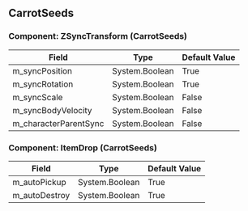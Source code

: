 ## CarrotSeeds

### Component: ZSyncTransform (CarrotSeeds)

|Field|Type|Default Value|
|---|---|---|
|m_syncPosition|System.Boolean|True|
|m_syncRotation|System.Boolean|True|
|m_syncScale|System.Boolean|False|
|m_syncBodyVelocity|System.Boolean|False|
|m_characterParentSync|System.Boolean|False|

### Component: ItemDrop (CarrotSeeds)

|Field|Type|Default Value|
|---|---|---|
|m_autoPickup|System.Boolean|True|
|m_autoDestroy|System.Boolean|True|

